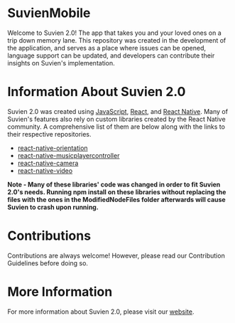 # SuvienMobile
Welcome to Suvien 2.0! The app that takes you and your loved ones on a trip down memory lane. This repository was created in the development of the application, and serves as a place where issues can be opened, language support can be updated, and developers can contribute their insights on Suvien's implementation. 
# Information About Suvien 2.0
Suvien 2.0 was created using [JavaScript](https://en.wikipedia.org/wiki/JavaScript), [React](https://facebook.github.io/react/), and [React Native](http://facebook.github.io/react-native/). Many of Suvien's features also rely on custom libraries created by the React Native community. A comprehensive list of them are below along with the links to their respective repositories.
- [react-native-orientation](https://github.com/yamill/react-native-orientation)
- [react-native-musicplayercontroller](https://github.com/KjellConnelly/react-native-musicplayercontroller)
- [react-native-camera](https://github.com/lwansbrough/react-native-camera)
- [react-native-video](https://github.com/react-native-community/react-native-video)

**Note - Many of these libraries' code was changed in order to fit Suvien 2.0's needs. Running npm install on these libraries without replacing the files with the ones in the ModifiedNodeFiles folder afterwards will cause Suvien to crash upon running.**
# Contributions
Contributions are always welcome! However, please read our Contribution Guidelines before doing so.
# More Information
For more information about Suvien 2.0, please visit our [website](http://www.suvien.com/).

